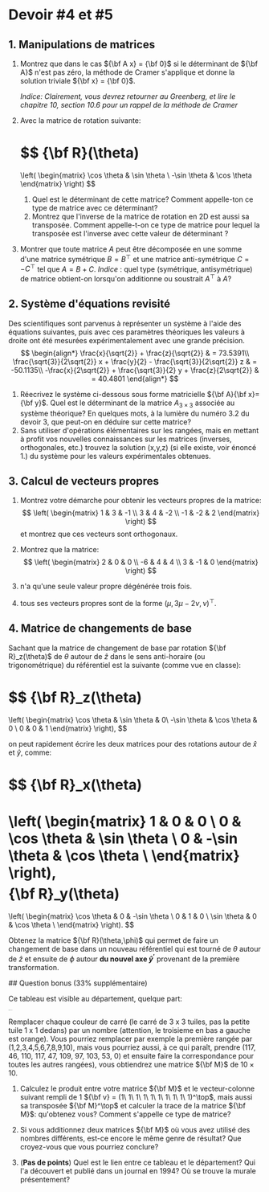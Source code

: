 # Devoir #4 et #5

## 1. Manipulations de matrices

1. Montrez que dans le cas ${\bf A x} = {\bf 0}$ si le déterminant de ${\bf A}$ n'est pas zéro, la méthode de Cramer s'applique et donne la solution triviale ${\bf x} = {\bf 0}$.

   *Indice: Clairement, vous devrez retourner au Greenberg, et lire le chapitre 10, section 10.6 pour un rappel de la méthode de Cramer* 

2. Avec la matrice de rotation suivante:

   $$
   {\bf R}(\theta) 
   =
   \left(
   \begin{matrix}
   \cos \theta & \sin \theta \\
   -\sin \theta & \cos \theta
   \end{matrix}
   \right)
   $$

   1. Quel est le déterminant de cette matrice? Comment appelle-ton ce type de matrice avec ce déterminant?
   2. Montrez que l'inverse de la matrice de rotation en 2D est aussi sa transposée. Comment appelle-t-on ce type de matrice pour lequel la transposée est l'inverse avec cette valeur de déterminant ?
     
   
3. Montrer que toute matrice $A$ peut être décomposée en une somme d'une matrice symétrique $B=B^\top$ et une matrice anti-symétrique $C=-C^\top$ tel que $A=B+C$. *Indice* : quel type (symétrique, antisymétrique) de matrice obtient-on lorsqu'on additionne ou soustrait $A^\top$ à $A$?

## 2. Système d'équations revisité

Des scientifiques sont parvenus à représenter un système à l'aide des équations suivantes, puis avec ces paramètres théoriques les valeurs à droite ont été mesurées expérimentalement avec une grande précision. 
$$
\begin{align*}
\frac{x}{\sqrt{2}} + \frac{z}{\sqrt{2}} & =  73.5391\\
\frac{\sqrt{3}}{2\sqrt{2}} x + \frac{y}{2} - \frac{\sqrt{3}}{2\sqrt{2}} z & = -50.1135\\
-\frac{x}{2\sqrt{2}} + \frac{\sqrt{3}}{2} y + \frac{z}{2\sqrt{2}} & = 40.4801
\end{align*}
$$

1. Réecrivez le système ci-dessous sous forme matricielle ${\bf A}{\bf x}= {\bf y}$. Quel est le déterminant de la matrice $A_{3\times3}$ associée au système théorique? En quelques mots, à la lumière du numéro 3.2 du devoir 3, que peut-on en déduire sur cette matrice?
2. Sans utiliser d'opérations élémentaires sur les rangées, mais en mettant à profit vos nouvelles connaissances sur les matrices (inverses, orthogonales, etc.) trouvez la solution \(x,y,z\) (si elle existe, voir énoncé 1.) du système pour les valeurs expérimentales obtenues. 

## 3. Calcul de vecteurs propres

1. Montrez votre démarche pour obtenir les vecteurs propres de la matrice:
  $$
  \left( 
  \begin{matrix}
  1 & 3 & -1  \\
  3 & 4 & -2 \\
  -1 & -2 & 2
  \end{matrix}
  \right)
  $$
  et montrez que ces vecteurs sont orthogonaux.

2. Montrez  que la matrice:
  $$
  \left( 
  \begin{matrix}
  2 & 0 & 0  \\
  -6 & 4 & 4 \\
  3 & -1 & 0
  \end{matrix}
  \right)
  $$
  1. n'a qu'une seule valeur propre dégénérée trois fois.
  
  2. tous ses vecteurs propres sont de la forme $\left( \mu, 3\mu - 2\nu, \nu \right)^\top$. 
  
## 4. Matrice de changements de base

Sachant que la matrice de changement de base par rotation ${\bf R}_z(\theta)$ de $\theta$ autour de $\hat{z}$ dans le sens anti-horaire (ou trigonométrique) du référentiel est la suivante (comme vue en classe):

$$
{\bf R}_z(\theta) 
   =
   \left(
   \begin{matrix}
   \cos \theta & \sin \theta & 0\\
   -\sin \theta & \cos \theta & 0 \\
   0 & 0 & 1
   \end{matrix}
   \right),
$$

on peut rapidement écrire les deux matrices pour des rotations autour de $\hat{x}$ et $\hat{y}$, comme:

$$
{\bf R}_x(\theta) 
   =
   \left(
   \begin{matrix}
   1 & 0 & 0 \\
   0 & \cos \theta & \sin \theta \\
   0 & -\sin \theta & \cos \theta  \\
   \end{matrix}
   \right),
$$
$$
{\bf R}_y(\theta) 
   =
   \left(
   \begin{matrix}
   \cos \theta & 0 &  -\sin \theta \\
   0 & 1 & 0 \\
   \sin \theta & 0 & \cos \theta \\
   \end{matrix}
   \right).
$$

Obtenez la matrice ${\bf R}(\theta,\phi)$ qui permet de faire un changement de base dans un nouveau référentiel qui est tourné de $\theta$ autour de $\hat{z}$ et ensuite de $\phi$ autour **du nouvel axe $\hat{y}^\prime$** provenant de la première transformation.

<div style="page-break-after: always;"></div>
## Question bonus (33% supplémentaire)

Ce tableau est visible au département, quelque part:

<img src="PHY-1001 2019-DEV4+5.assets/IMG_0039.jpeg" alt="IMG_0039" style="zoom: 10%;" />

Remplacer chaque couleur de carré (le carré de 3 x 3 tuiles, pas la petite tuile 1 x 1 dedans) par un nombre (attention, le troisieme en bas a gauche est orange). Vous pourriez remplacer par exemple la première rangée par (1,2,3,4,5,6,7,8,9,10), mais vous pourriez aussi, à ce qui paraît, prendre (117, 46, 110, 117, 47, 109, 97, 103, 53, 0) et ensuite faire la correspondance pour toutes les autres rangées), vous obtiendrez une matrice ${\bf M}$ de $10\times10$.

1. Calculez le produit entre votre matrice ${\bf M}$ et le vecteur-colonne suivant rempli de 1  ${\bf v} = (1\ 1\ 1\ 1\ 1\ 1\ 1\ 1\ 1\ 1)^\top$, mais aussi sa transposée ${\bf M}^\top$ et calculer la trace de la matrice ${\bf M}$: qu'obtenez vous? Comment s'appelle ce type de matrice?

2. Si vous additionnez deux matrices ${\bf M}$ où vous avez utilisé des nombres différents, est-ce encore le même genre de résultat? Que croyez-vous que vous pourriez conclure?

3. (**Pas de points**) Quel est le lien entre ce tableau et le département? Qui l'a découvert et publié dans un journal en 1994? Où se trouve la murale présentement?

    